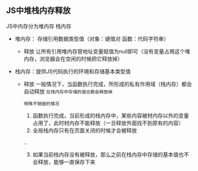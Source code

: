 ## **JS中堆栈内存释放**
JS中内存分为堆内存 栈内存

- 堆内存： 存储引用数据类型值（对象：键值对 函数：代码字符串）
    + 释放
        让所有引用堆内存窨地址变量赋值为null即可（没有变量占用这个堆内存，浏览器会在空闲的时候把它释放掉）

- 栈内存：提供JS代码执行的环境和存储基本类型值
    + 释放
        一般情况下，当函数执行完成，所形成的私有作用域（栈内存）都会自动释放
        `在栈内存中存储的值也都会释放掉`

        `特殊不销毁的情况`
        1. 函数执行完成，当前形成的栈内存中，某些内容被材内存以外的变量占用了，此时材内存不能释放（一旦释放外面找不到原有的内容）
        2. 全局栈内存只有在页面关闭的时候才会被释放

        ..

        3. 如果当前栈内存没有被释放，那么之前在栈内存中存储的基本值也不会释放，能够一直保存下来


